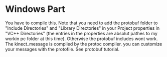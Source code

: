 # Windows Part
You have to compile this. Note that you need to add the protobuf folder to "Include Directories" and "Library Directories" in your Project properties in "VC++ Directories" (the entries in the properties are absolut pathes to my workin pc folder at this time). Otherwise the protobuf includes wont work. The kinect_message is compiled by the protoc compiler. you can customize your messages with the protofile. See protobuf tutorial.
